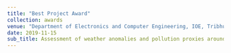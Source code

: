 ```yaml
---
title: "Best Project Award"
collection: awards
venue: "Department of Electronics and Computer Engineering, IOE, Tribhuvan University"
date: 2019-11-15
sub_title: Assessment of weather anomalies and pollution proxies around Kathmandu valley 
---
```

